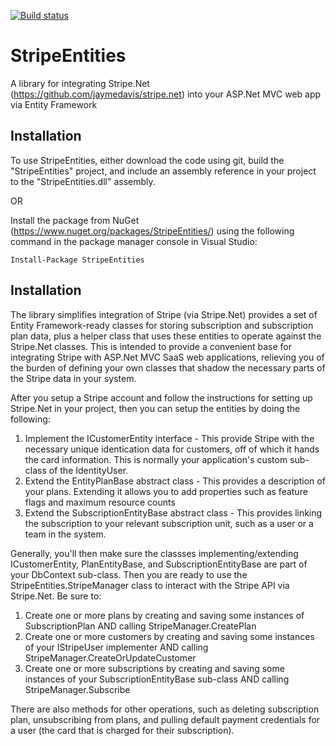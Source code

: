 [![Build status](https://ci.appveyor.com/api/projects/status/yqy3adojv6rql5s8?svg=true)](https://ci.appveyor.com/project/eralston/stripeentities)

# StripeEntities
A library for integrating Stripe.Net (https://github.com/jaymedavis/stripe.net) into your ASP.Net MVC web app via Entity Framework

Installation
------------
To use StripeEntities, either download the code using git, build the "StripeEntities" project, and include an assembly reference in your project to the "StripeEntities.dll" assembly.

OR

Install the package from NuGet (https://www.nuget.org/packages/StripeEntities/) using the following command in the package manager console in Visual Studio:

```
Install-Package StripeEntities
```

Installation
------------
The library simplifies integration of Stripe (via Stripe.Net) provides a set of Entity Framework-ready classes for storing subscription and subscription plan data, plus a helper class that uses these entities to operate against the Stripe.Net classes. This is intended to provide a convenient base for integrating Stripe with ASP.Net MVC SaaS web applications, relieving you of the burden of defining your own classes that shadow the necessary parts of the Stripe data in your system.

After you setup a Stripe account and follow the instructions for setting up Stripe.Net in your project, then you can setup the entities by doing the following:

1. Implement the ICustomerEntity interface - This provide Stripe with the necessary unique identication data for customers, off of which it hands the card information. This is normally your application's custom sub-class of the IdentityUser.
2. Extend the EntityPlanBase abstract class - This provides a description of your plans. Extending it allows you to add properties such as feature flags and maximum resource counts 
3. Extend the SubscriptionEntityBase abstract class - This provides linking the subscription to your relevant subscription unit, such as a user or a team in the system. 

Generally, you'll then make sure the classses implementing/extending ICustomerEntity, PlanEntityBase, and SubscriptionEntityBase are part of your DbContext sub-class. Then you are ready to use the StripeEntities.StripeManager class to interact with the Stripe API via Stripe.Net. Be sure to:

1. Create one or more plans by creating and saving some instances of SubscriptionPlan AND calling StripeManager.CreatePlan
2. Create one or more customers by creating and saving some instances of your IStripeUser implementer AND calling StripeManager.CreateOrUpdateCustomer
3. Create one or more subscriptions by creating and saving some instances of your SubscriptionEntityBase sub-class AND calling StripeManager.Subscribe

There are also methods for other operations, such as deleting subscription plan, unsubscribing from plans, and pulling default payment credentials for a user (the card that is charged for their subscription).
